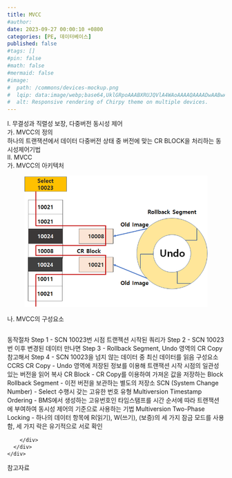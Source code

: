 ```yaml
---
title: MVCC
#author: 
date: 2023-09-27 00:00:10 +0800
categories: [PE, 데이터베이스]
published: false
#tags: []
#pin: false
#math: false
#mermaid: false
#image:
#  path: /commons/devices-mockup.png
#  lqip: data:image/webp;base64,UklGRpoAAABXRUJQVlA4WAoAAAAQAAAADwAABwAAQUxQSDIAAAARL0AmbZurmr57yyIiqE8oiG0bejIYEQTgqiDA9vqnsUSI6H+oAERp2HZ65qP/VIAWAFZQOCBCAAAA8AEAnQEqEAAIAAVAfCWkAALp8sF8rgRgAP7o9FDvMCkMde9PK7euH5M1m6VWoDXf2FkP3BqV0ZYbO6NA/VFIAAAA
#  alt: Responsive rendering of Chirpy theme on multiple devices.
---
```


<div class="post-wrap">
  <div class="para">
    <div class="para-title">
      I. 무결성과 직렬성 보장, 다중버전 동시성 제어
    </div>
    <div class="para-cntnt">
      <div class="para">
        <div class="para-title">
          가. MVCC의 정의
        </div>
        <div class="para-cntnt">
            하나의 트랜잭션에서 데이터 다중버전 상태 중 버전에 맞는 CR BLOCK을 처리하는 동시성제어기법
        </div>
      </div>
    </div>
  </div>
  
  <div class="para">
    <div class="para-title">
      II. MVCC
    </div>
    <div class="para-cntnt">
      <div class="para">
        <div class="para-title">
          가. MVCC의 아키텍처
        </div>
        <div class="para-cntnt">
          <figure class="post-figure">
            <img src="/assets/img/posts/MVCC.png" alt="MVCC">
<!--            <figcaption>Source: Unveiling the Metaverse: Exploring Emerging Trends, Multifaceted Perspectives, and Future Challenges</figcaption>-->
          </figure>
        </div>
      </div>
      <div class="para">
        <div class="para-title">
          나. MVCC의 구성요소
        </div>
        <div class="para-cntnt">
          <table class="post-table">
          </table>
          동작절차
  Step 1 - SCN 10023번 시점 트랜젝션 시작된 쿼리가
  Step 2 - SCN 10023번 이후 변경된 데이터 만나면 
  Step 3 - Rollback Segment, Undo 영역의 CR Copy 참고해서
  Step 4 - SCN 10023을 넘지 않는 데이터 중 최신 데이터를 읽음
구성요소 CCRS
  CR Copy - Undo 영역에 저장된 정보를 이용해 트랜잭션 시작 시점의 일관성 있는 버전을 읽어 복사
  CR Block - CR Copy를 이용하여 가져온 값을 저장하는 Block
  Rollback Segment - 이전 버전을 보관하는 별도의 저장소
  SCN (System Change Number) - Select 수행시 갖는 고유한 번호
유형
  Multiversion Timestamp Ordering
    - BMS에서 생성하는 고유번호인 타임스탬프를 시간 순서에 따라 트랜잭션에 부여하여 동시성 제어의 기준으로 사용하는 기법
  Multiversion Two-Phase Locking 
    - 하나의 데이터 항목에 R(읽기), W(쓰기), (보증)의 세 가지 잠금 모드를 사용함,  세 가지 락은 유기적으로 서로 확인

        </div>
      </div>
    </div>
  </div>

  <div class="refr-wrap">
    <div class="refr-title">
        참고자료
    </div>
    <ol class="refr-list">
    <!--    <li>(나현식, 최대선) <a target="_blank" href="https://scienceon.kisti.re.kr/commons/util/originalView.do?cn=JAKO202225948430499&oCn=JAKO202225948430499&dbt=JAKO&journal=NJOU00291864">메타버스 보안 위협 요소 및 대응 방안 검토</a></li>-->
    <!--    <li>(M. Uddin, S. Manickam, H. Ullah, M. Obaidat and A. Dandoush) <a target="_blank" href="https://ieeexplore.ieee.org/abstract/document/10138386">Unveiling the Metaverse: Exploring Emerging Trends, Multifaceted Perspectives, and Future Challenges</a></li>-->
    </ol>
  </div>
</div>
